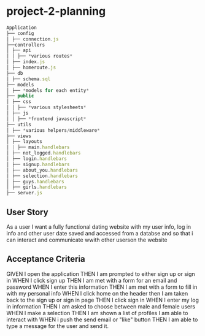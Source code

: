 # project-2-planning

```js
Application
├── config
│ ├── connection.js
├──controllers
│ ├── api
│ │ ├── *various routes*
│ ├── index.js
│ ├── homeroute.js
├── db
│ ├── schema.sql
├── models
│ ├── *models for each entity*
├── public
│ ├── css
│ │ ├── *various stylesheets*
│ ├── js
│ │ ├── *frontend javascript*
├── utils
│ ├── *various helpers/middleware*
├── views
│ ├── layouts
│ | ├── main.handlebars
│ ├── not_logged.handlebars
│ ├── login.handlebars
│ ├── signup.handlebars
│ ├── about_you.handlebars
│ ├── selection.handlebars
│ ├── guys.handlebars
│ ├── girls.handlebars
├── server.js
```

## User Story
As a user I want a fully functional dating website with my user info, log in info and other user date saved and accessed from a databse and so that i can interact and communicate wwith other userson the website

## Acceptance Criteria
GIVEN I open the application 
THEN I am prompted to either sign up or sign in
WHEN I click sign up 
THEN I am met with a form for an email and password
WHEN I enter this information 
THEN I am met with a form to fill in with my personal info
WHEN I click home on the header then I am taken back to the sign up or sign in page
THEN I click sign in 
WHEN I enter my log in information 
THEN I am asked to choose between male and female users 
WHEN I make a selection 
THEN I am shown a list of profiles I am able to interact with
WHEN i push the send email or "like" button
THEN I am able to type a message for the user and send it.




